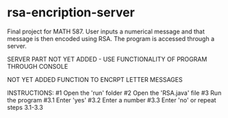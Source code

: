 # rsa-encription-server

Final project for MATH 587. User inputs a numerical message and that message is then encoded using RSA. The program is accessed through a server.

SERVER PART NOT YET ADDED - USE FUNCTIONALITY OF PROGRAM THROUGH CONSOLE

NOT YET ADDED FUNCTION TO ENCRPT LETTER MESSAGES

INSTRUCTIONS:
#1 Open the 'run' folder
#2 Open the 'RSA.java' file
#3 Run the program
#3.1 Enter 'yes'
#3.2 Enter a number
#3.3 Enter 'no' or repeat steps 3.1-3.3
